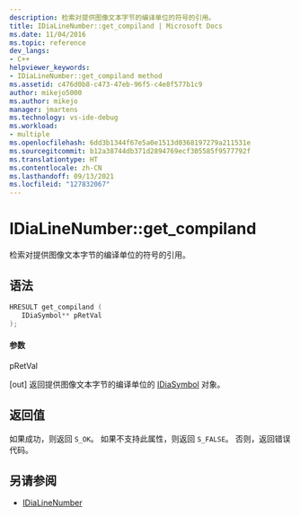 ```yaml
---
description: 检索对提供图像文本字节的编译单位的符号的引用。
title: IDiaLineNumber::get_compiland | Microsoft Docs
ms.date: 11/04/2016
ms.topic: reference
dev_langs:
- C++
helpviewer_keywords:
- IDiaLineNumber::get_compiland method
ms.assetid: c476d0b8-c473-47eb-96f5-c4e8f577b1c9
author: mikejo5000
ms.author: mikejo
manager: jmartens
ms.technology: vs-ide-debug
ms.workload:
- multiple
ms.openlocfilehash: 6dd3b1344f67e5a0e1513d0368197279a211531e
ms.sourcegitcommit: b12a38744db371d2894769ecf305585f9577792f
ms.translationtype: HT
ms.contentlocale: zh-CN
ms.lasthandoff: 09/13/2021
ms.locfileid: "127832067"
---
```

# <a name="idialinenumberget_compiland"></a>IDiaLineNumber::get_compiland
检索对提供图像文本字节的编译单位的符号的引用。

## <a name="syntax"></a>语法

```C++
HRESULT get_compiland ( 
   IDiaSymbol** pRetVal
);
```

#### <a name="parameters"></a>参数
 pRetVal

[out] 返回提供图像文本字节的编译单位的 [IDiaSymbol](../../debugger/debug-interface-access/idiasymbol.md) 对象。

## <a name="return-value"></a>返回值
 如果成功，则返回 `S_OK`。 如果不支持此属性，则返回 `S_FALSE`。 否则，返回错误代码。

## <a name="see-also"></a>另请参阅
- [IDiaLineNumber](../../debugger/debug-interface-access/idialinenumber.md)
